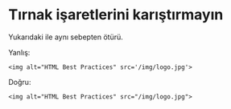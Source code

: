 # Tırnak işaretlerini karıştırmayın

Yukarıdaki ile aynı sebepten ötürü.

Yanlış:

```
<img alt="HTML Best Practices" src='/img/logo.jpg'>
```

Doğru:

```
<img alt="HTML Best Practices" src="/img/logo.jpg">
```
